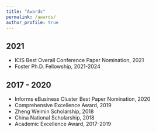 ```yaml
---
title: "Awards"
permalink: /awards/
author_profile: true
---
```


## 2021
- ICIS Best Overall Conference Paper Nomination, 2021
- Foster Ph.D. Fellowship, 2021-2024

## 2017 - 2020
- Informs eBusiness Cluster Best Paper Nomination, 2020
- Comprehensive Excellence Award, 2019
- Zheng Weimin Scholarship, 2018
- China National Scholarship, 2018
- Academic Excellence Award, 2017-2019

<!-- {{ post.date | date: '%m %d, %Y' }} -->
